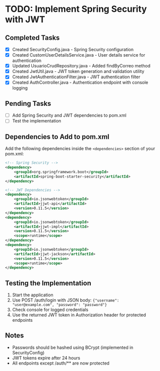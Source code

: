 # TODO: Implement Spring Security with JWT

## Completed Tasks
- [x] Created SecurityConfig.java - Spring Security configuration
- [x] Created CustomUserDetailsService.java - User details service for authentication
- [x] Updated UsuarioCrudRepository.java - Added findByCorreo method
- [x] Created JwtUtil.java - JWT token generation and validation utility
- [x] Created JwtAuthenticationFilter.java - JWT authentication filter
- [x] Created AuthController.java - Authentication endpoint with console logging

## Pending Tasks
- [ ] Add Spring Security and JWT dependencies to pom.xml
- [ ] Test the implementation

## Dependencies to Add to pom.xml

Add the following dependencies inside the `<dependencies>` section of your pom.xml:

```xml
<!-- Spring Security -->
<dependency>
    <groupId>org.springframework.boot</groupId>
    <artifactId>spring-boot-starter-security</artifactId>
</dependency>

<!-- JWT Dependencies -->
<dependency>
    <groupId>io.jsonwebtoken</groupId>
    <artifactId>jjwt-api</artifactId>
    <version>0.11.5</version>
</dependency>
<dependency>
    <groupId>io.jsonwebtoken</groupId>
    <artifactId>jjwt-impl</artifactId>
    <version>0.11.5</version>
    <scope>runtime</scope>
</dependency>
<dependency>
    <groupId>io.jsonwebtoken</groupId>
    <artifactId>jjwt-jackson</artifactId>
    <version>0.11.5</version>
    <scope>runtime</scope>
</dependency>
```

## Testing the Implementation

1. Start the application
2. Use POST /auth/login with JSON body: `{"username": "user@example.com", "password": "password"}`
3. Check console for logged credentials
4. Use the returned JWT token in Authorization header for protected endpoints

## Notes
- Passwords should be hashed using BCrypt (implemented in SecurityConfig)
- JWT tokens expire after 24 hours
- All endpoints except /auth/** are now protected
